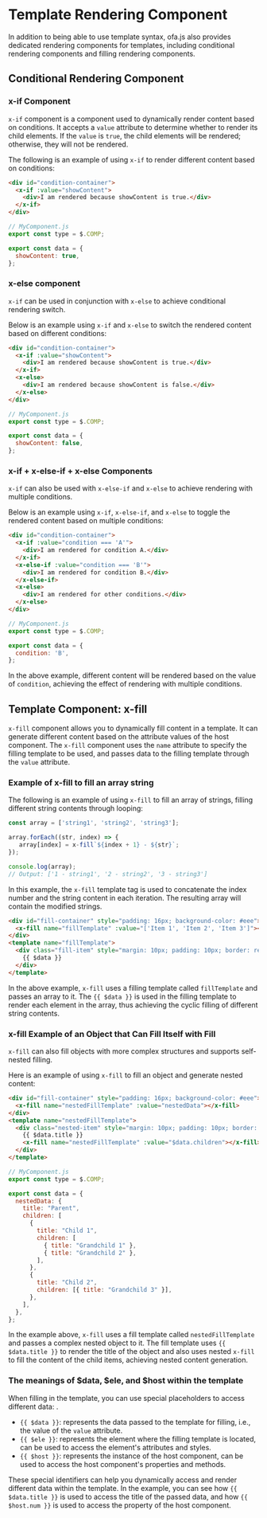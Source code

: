 # Template Rendering Component

In addition to being able to use template syntax, ofa.js also provides dedicated rendering components for templates, including conditional rendering components and filling rendering components.

## Conditional Rendering Component

### x-if Component

`x-if` component is a component used to dynamically render content based on conditions. It accepts a `value` attribute to determine whether to render its child elements. If the `value` is `true`, the child elements will be rendered; otherwise, they will not be rendered.

The following is an example of using `x-if` to render different content based on conditions:

```html
<div id="condition-container">
  <x-if :value="showContent">
    <div>I am rendered because showContent is true.</div>
  </x-if>
</div>
```

```javascript
// MyComponent.js
export const type = $.COMP;

export const data = {
  showContent: true,
};
```

### x-else component

`x-if` can be used in conjunction with `x-else` to achieve conditional rendering switch.

Below is an example using `x-if` and `x-else` to switch the rendered content based on different conditions:

```html
<div id="condition-container">
  <x-if :value="showContent">
    <div>I am rendered because showContent is true.</div>
  </x-if>
  <x-else>
    <div>I am rendered because showContent is false.</div>
  </x-else>
</div>
```

```javascript
// MyComponent.js
export const type = $.COMP;

export const data = {
  showContent: false,
};
```

### x-if + x-else-if + x-else Components

`x-if` can also be used with `x-else-if` and `x-else` to achieve rendering with multiple conditions.

Below is an example using `x-if`, `x-else-if`, and `x-else` to toggle the rendered content based on multiple conditions:

```html
<div id="condition-container">
  <x-if :value="condition === 'A'">
    <div>I am rendered for condition A.</div>
  </x-if>
  <x-else-if :value="condition === 'B'">
    <div>I am rendered for condition B.</div>
  </x-else-if>
  <x-else>
    <div>I am rendered for other conditions.</div>
  </x-else>
</div>
```

```javascript
// MyComponent.js
export const type = $.COMP;

export const data = {
  condition: 'B',
};
```

In the above example, different content will be rendered based on the value of `condition`, achieving the effect of rendering with multiple conditions.

## Template Component: x-fill

`x-fill` component allows you to dynamically fill content in a template. It can generate different content based on the attribute values of the host component. The `x-fill` component uses the `name` attribute to specify the filling template to be used, and passes data to the filling template through the `value` attribute.

### Example of x-fill to fill an array string

The following is an example of using `x-fill` to fill an array of strings, filling different string contents through looping:

```javascript
const array = ['string1', 'string2', 'string3'];

array.forEach((str, index) => {
   array[index] = x-fill`${index + 1} - ${str}`;
});

console.log(array);
// Output: ['1 - string1', '2 - string2', '3 - string3']
```

In this example, the `x-fill` template tag is used to concatenate the index number and the string content in each iteration. The resulting array will contain the modified strings.

```html
<div id="fill-container" style="padding: 16px; background-color: #eee">
  <x-fill name="fillTemplate" :value="['Item 1', 'Item 2', 'Item 3']"></x-fill>
</div>
<template name="fillTemplate">
  <div class="fill-item" style="margin: 10px; padding: 10px; border: red solid 1px">
    {{ $data }}
  </div>
</template>
```

In the above example, `x-fill` uses a filling template called `fillTemplate` and passes an array to it. The `{{ $data }}` is used in the filling template to render each element in the array, thus achieving the cyclic filling of different string contents.

### x-fill Example of an Object that Can Fill Itself with Fill

`x-fill` can also fill objects with more complex structures and supports self-nested filling.

Here is an example of using `x-fill` to fill an object and generate nested content:

```html
<div id="fill-container" style="padding: 16px; background-color: #eee">
  <x-fill name="nestedFillTemplate" :value="nestedData"></x-fill>
</div>
<template name="nestedFillTemplate">
  <div class="nested-item" style="margin: 10px; padding: 10px; border: red solid 1px">
    {{ $data.title }}
    <x-fill name="nestedFillTemplate" :value="$data.children"></x-fill>
  </div>
</template>
```

```javascript
// MyComponent.js
export const type = $.COMP;

export const data = {
  nestedData: {
    title: "Parent",
    children: [
      {
        title: "Child 1",
        children: [
          { title: "Grandchild 1" },
          { title: "Grandchild 2" },
        ],
      },
      {
        title: "Child 2",
        children: [{ title: "Grandchild 3" }],
      },
    ],
  },
};
```

In the example above, `x-fill` uses a fill template called `nestedFillTemplate` and passes a complex nested object to it. The fill template uses `{{ $data.title }}` to render the title of the object and also uses nested `x-fill` to fill the content of the child items, achieving nested content generation.

### The meanings of $data, $ele, and $host within the template

When filling in the template, you can use special placeholders to access different data: .

- `{{ $data }}`: represents the data passed to the template for filling, i.e., the value of the `value` attribute.
- `{{ $ele }}`: represents the element where the filling template is located, can be used to access the element's attributes and styles.
- `{{ $host }}`: represents the instance of the host component, can be used to access the host component's properties and methods.

These special identifiers can help you dynamically access and render different data within the template. In the example, you can see how `{{ $data.title }}` is used to access the title of the passed data, and how `{{ $host.num }}` is used to access the property of the host component.


